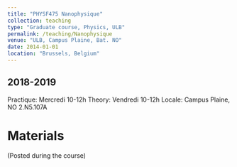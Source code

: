 ```yaml
---
title: "PHYSF475 Nanophysique"
collection: teaching
type: "Graduate course, Physics, ULB"
permalink: /teaching/Nanophysique
venue: "ULB, Campus Plaine, Bat. NO"
date: 2014-01-01
location: "Brussels, Belgium"
---
```


2018-2019
---------
Practique: Mercredi 10-12h
Theory: Vendredi 10-12h
Locale: Campus Plaine, NO 2.N5.107A

Materials
======

(Posted during the course)
<!---* Lecture 1: [Overview of course](/files/Nanophysique/lecture1.pdf)		[Exercises](/files/Nanophysique/Exercises_1.pdf)
* Lecture 2: [Microscopy - part 1](/files/Nanophysique/lecture2.pdf) [part 2](/files/Nanophysique/lecture2_bis.pdf)		[Exercises](/files/Nanophysique/Exercises_2.pdf)
* Lecture 3: [Clusters - part 1](/files/Nanophysique/lecture3.pdf)  		[Exercises](/files/Nanophysique/Exercises_3.pdf)
* Lecture 4: [Clusters - part 2](/files/Nanophysique/lecture3_bis.pdf) 		[Exercises](/files/Nanophysique/Exercises_3_bis.pdf)
* Lecture 5: [Crystal Growth](/files/Nanophysique/lecture5.pdf) 		[Exercises](/files/Nanophysique/Exercises_Ch_4.pdf)
* Lecture 6: [Carbon Structures - part 1](/files/Nanophysique/lecture6.pdf) 	[Exercises](/files/Nanophysique/Exercises_Ch_5.pdf)
* Lecture 7: [Carbon Structures - part 2](/files/Nanophysique/lecture7.pdf) 	[Exercises](/files/Nanophysique/Exercises_Ch_5_bis.pdf)
* Lecture 8: [DFT - part 1](/files/Nanophysique/lecture8.pdf) 			[Exercises](/files/Nanophysique/Exercises_Ch_6.pdf)
* Lecture 9: [DFT - part 2](/files/Nanophysique/lecture9.pdf) 			[Exercises](/files/Nanophysique/Exercises_Ch_6_bis.pdf)
* Lecture 10: [Flucutation Theorems](/files/Nanophysique/lecture10.pdf) 	[Exercises](/files/Nanophysique/Exercises_Ch7_2018.pdf)
* Lecture 11: [Stochastic Processes](/files/Nanophysique/lecture11.pdf) 	[Exercises](/files/Nanophysique/Exercises_Ch8_2018.pdf)
* Lecture 12: [Mesoscopic Nucleation Theory](/files/Nanophysique/lecture12.pdf) 
---!> 
